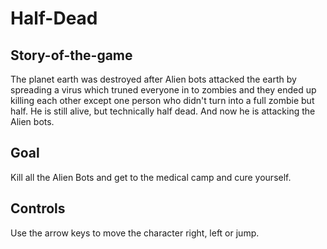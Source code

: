 # Half-Dead

## Story-of-the-game

The planet earth was destroyed after Alien bots attacked the earth by spreading a virus which truned everyone in to zombies and they ended up killing each other except one person who didn't turn into a full zombie but half. He is still alive, but technically half dead. And now he is attacking the Alien bots.

## Goal

Kill all the Alien Bots and get to the medical camp and cure yourself.

## Controls

Use the arrow keys to move the character right, left or jump.
